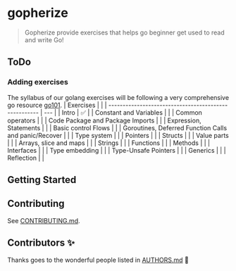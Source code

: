 # gopherize

> Gopherize provide exercises that helps go beginner get used to read and write Go!

## ToDo

### Adding exercises

The syllabus of our golang exercises will be following a very comprehensive go resource [go101](https://go101.org/article/101.html).
| Exercises | |
| ----------------------------------------------------- | --- |
| Intro | ✅ |
| Constant and Variables | |
| Common operators | |
| Code Package and Package Imports | |
| Expression, Statements | |
| Basic control Flows | |
| Goroutines, Deferred Function Calls and panic/Recover | |
| Type system | |
| Pointers | |
| Structs | |
| Value parts | |
| Arrays, slice and maps | |
| Strings | |
| Functions | |
| Methods | |
| Interfaces | |
| Type embedding | |
| Type-Unsafe Pointers | |
| Generics | |
| Reflection | |

## Getting Started

## Contributing

See [CONTRIBUTING.md](./CONTRIBUTING.md).

## Contributors ✨

Thanks goes to the wonderful people listed in [AUTHORS.md](./AUTHORS.md) 🎉
